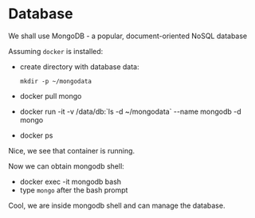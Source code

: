 # Database

We shall use MongoDB - a popular, document-oriented NoSQL database

Assuming `docker` is installed:

- create directory with database data:
  ```
  mkdir -p ~/mongodata
  ```

- docker pull mongo
- docker run -it -v /data/db:\`ls -d ~/mongodata\` --name mongodb -d mongo
- docker ps

Nice, we see that container is running.

Now we can obtain mongodb shell:

- docker exec -it mongodb bash
- type `mongo` after the bash prompt

Cool, we are inside mongodb shell and can manage the database.



